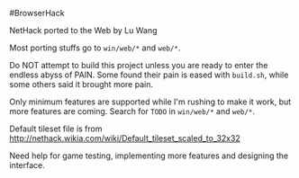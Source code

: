 #BrowserHack

NetHack ported to the Web by Lu Wang

Most porting stuffs go to `win/web/*` and `web/*`.

Do NOT attempt to build this project unless you are ready to enter the endless abyss of PAIN.
Some found their pain is eased with `build.sh`, while some others said it brought more pain.

Only minimum features are supported while I'm rushing to make it work, but more features are coming.
Search for `TODO` in `win/web/*` and `web/*`.

Default tileset file is from http://nethack.wikia.com/wiki/Default_tileset_scaled_to_32x32

Need help for game testing, implementing more features and designing the interface.

